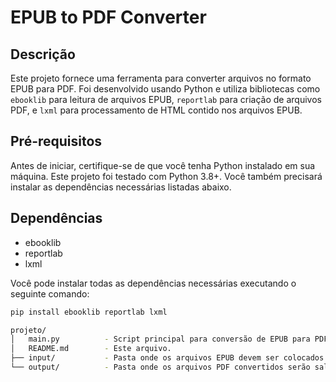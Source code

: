 # EPUB to PDF Converter

## Descrição

Este projeto fornece uma ferramenta para converter arquivos no formato EPUB para PDF. Foi desenvolvido usando Python e utiliza bibliotecas como `ebooklib` para leitura de arquivos EPUB, `reportlab` para criação de arquivos PDF, e `lxml` para processamento de HTML contido nos arquivos EPUB.

## Pré-requisitos

Antes de iniciar, certifique-se de que você tenha Python instalado em sua máquina. Este projeto foi testado com Python 3.8+. Você também precisará instalar as dependências necessárias listadas abaixo.

## Dependências

- ebooklib
- reportlab
- lxml

Você pode instalar todas as dependências necessárias executando o seguinte comando:

```bash
pip install ebooklib reportlab lxml
```

```bash
projeto/
│   main.py          - Script principal para conversão de EPUB para PDF.
│   README.md        - Este arquivo.
├── input/           - Pasta onde os arquivos EPUB devem ser colocados para conversão.
└── output/          - Pasta onde os arquivos PDF convertidos serão salvos.
```
